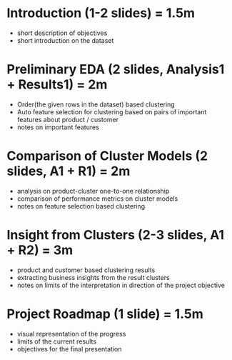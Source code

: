 # Introduction (1-2 slides) = 1.5m
- short description of objectives
- short introduction on the dataset

# Preliminary EDA (2 slides, Analysis1 + Results1) = 2m
- Order(the given rows in the dataset) based clustering
- Auto feature selection for clustering based on pairs of important features about product / customer
- notes on important features

# Comparison of Cluster Models  (2 slides, A1 + R1) = 2m
- analysis on product-cluster one-to-one relationship
- comparison of performance metrics on cluster models
- notes on feature selection based clustering

# Insight from Clusters (2-3 slides, A1 + R2) = 3m
- product and customer based clustering results
- extracting business insights from the result clusters
- notes on limits of the interpretation in direction of the project objective

# Project Roadmap (1 slide) = 1.5m
- visual representation of the progress
- limits of the current results
- objectives for the final presentation